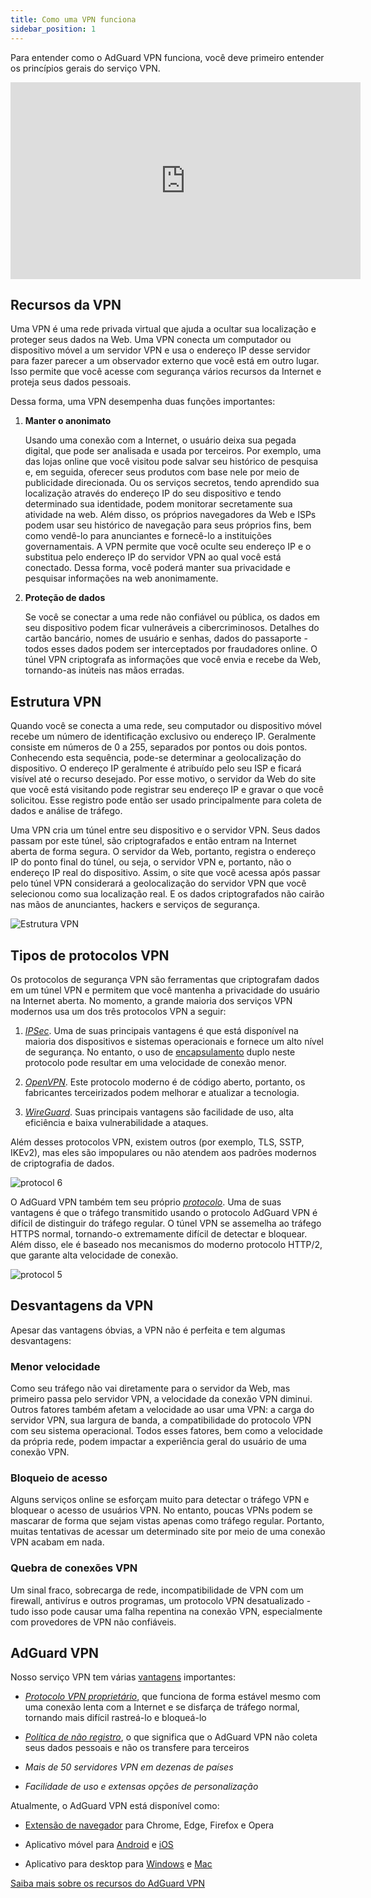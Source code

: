 ```yaml
---
title: Como uma VPN funciona
sidebar_position: 1
---
```


Para entender como o AdGuard VPN funciona, você deve primeiro entender os princípios gerais do serviço VPN.

<iframe width="560" height="315" class="youtube-video" src="https://www.youtube-nocookie.com/embed/aOmkjgfSsIY" title="YouTube video player" frameborder="0" allow="accelerometer; autoplay; clipboard-write; encrypted-media; gyroscope; picture-in-picture" allowfullscreen></iframe>

## Recursos da VPN

Uma VPN é uma rede privada virtual que ajuda a ocultar sua localização e proteger seus dados na Web. Uma VPN conecta um computador ou dispositivo móvel a um servidor VPN e usa o endereço IP desse servidor para fazer parecer a um observador externo que você está em outro lugar. Isso permite que você acesse com segurança vários recursos da Internet e proteja seus dados pessoais.

Dessa forma, uma VPN desempenha duas funções importantes:

1. **Manter o anonimato**

   Usando uma conexão com a Internet, o usuário deixa sua pegada digital, que pode ser analisada e usada por terceiros. Por exemplo, uma das lojas online que você visitou pode salvar seu histórico de pesquisa e, em seguida, oferecer seus produtos com base nele por meio de publicidade direcionada. Ou os serviços secretos, tendo aprendido sua localização através do endereço IP do seu dispositivo e tendo determinado sua identidade, podem monitorar secretamente sua atividade na web. Além disso, os próprios navegadores da Web e ISPs podem usar seu histórico de navegação para seus próprios fins, bem como vendê-lo para anunciantes e fornecê-lo a instituições governamentais. A VPN permite que você oculte seu endereço IP e o substitua pelo endereço IP do servidor VPN ao qual você está conectado. Dessa forma, você poderá manter sua privacidade e pesquisar informações na web anonimamente.

2. **Proteção de dados**

   Se você se conectar a uma rede não confiável ou pública, os dados em seu dispositivo podem ficar vulneráveis a cibercriminosos. Detalhes do cartão bancário, nomes de usuário e senhas, dados do passaporte - todos esses dados podem ser interceptados por fraudadores online. O túnel VPN criptografa as informações que você envia e recebe da Web, tornando-as inúteis nas mãos erradas.

## Estrutura VPN

Quando você se conecta a uma rede, seu computador ou dispositivo móvel recebe um número de identificação exclusivo ou endereço IP. Geralmente consiste em números de 0 a 255, separados por pontos ou dois pontos. Conhecendo esta sequência, pode-se determinar a geolocalização do dispositivo. O endereço IP geralmente é atribuído pelo seu ISP e ficará visível até o recurso desejado. Por esse motivo, o servidor da Web do site que você está visitando pode registrar seu endereço IP e gravar o que você solicitou. Esse registro pode então ser usado principalmente para coleta de dados e análise de tráfego.

Uma VPN cria um túnel entre seu dispositivo e o servidor VPN. Seus dados passam por este túnel, são criptografados e então entram na Internet aberta de forma segura. O servidor da Web, portanto, registra o endereço IP do ponto final do túnel, ou seja, o servidor VPN e, portanto, não o endereço IP real do dispositivo. Assim, o site que você acessa após passar pelo túnel VPN considerará a geolocalização do servidor VPN que você selecionou como sua localização real. E os dados criptografados não cairão nas mãos de anunciantes, hackers e serviços de segurança.

![Estrutura VPN](https://cdn.adguardvpn.com/public/Adguard/Website/Images/seo/en/how_vpn_3.jpg)

## Tipos de protocolos VPN

Os protocolos de segurança VPN são ferramentas que criptografam dados em um túnel VPN e permitem que você mantenha a privacidade do usuário na Internet aberta. No momento, a grande maioria dos serviços VPN modernos usa um dos três protocolos VPN a seguir:

1. [_IPSec_](https://en.wikipedia.org/wiki/IPsec). Uma de suas principais vantagens é que está disponível na maioria dos dispositivos e sistemas operacionais e fornece um alto nível de segurança. No entanto, o uso de [encapsulamento](https://en.wikipedia.org/wiki/Encapsulation_\(networking\)) duplo neste protocolo pode resultar em uma velocidade de conexão menor.

2. [_OpenVPN_](https://en.wikipedia.org/wiki/OpenVPN). Este protocolo moderno é de código aberto, portanto, os fabricantes terceirizados podem melhorar e atualizar a tecnologia.

3. [_WireGuard_](https://en.wikipedia.org/wiki/WireGuard). Suas principais vantagens são facilidade de uso, alta eficiência e baixa vulnerabilidade a ataques.

Além desses protocolos VPN, existem outros (por exemplo, TLS, SSTP, IKEv2), mas eles são impopulares ou não atendem aos padrões modernos de criptografia de dados.

<object data="https://cdn.adguardvpn.com/public/Adguard/Blog/vpn/protocol/6.svg?nc=1" type="image/svg+xml"><img src="https://cdn.adguardvpn.com/public/Adguard/Blog/vpn/protocol/6.svg?nc=1" alt="protocol 6" /> </object>

O AdGuard VPN também tem seu próprio [_protocolo_](/general/adguard-vpn-protocol). Uma de suas vantagens é que o tráfego transmitido usando o protocolo AdGuard VPN é difícil de distinguir do tráfego regular. O túnel VPN se assemelha ao tráfego HTTPS normal, tornando-o extremamente difícil de detectar e bloquear. Além disso, ele é baseado nos mecanismos do moderno protocolo HTTP/2, que garante alta velocidade de conexão.

<object data="https://cdn.adguardvpn.com/public/Adguard/Blog/vpn/protocol/5.svg?nc=1" type="image/svg+xml"><img src="https://cdn.adguardvpn.com/public/Adguard/Blog/vpn/protocol/5.svg?nc=1" alt="protocol 5" /></object>

## Desvantagens da VPN

Apesar das vantagens óbvias, a VPN não é perfeita e tem algumas desvantagens:

### Menor velocidade

Como seu tráfego não vai diretamente para o servidor da Web, mas primeiro passa pelo servidor VPN, a velocidade da conexão VPN diminui. Outros fatores também afetam a velocidade ao usar uma VPN: a carga do servidor VPN, sua largura de banda, a compatibilidade do protocolo VPN com seu sistema operacional. Todos esses fatores, bem como a velocidade da própria rede, podem impactar a experiência geral do usuário de uma conexão VPN.

### Bloqueio de acesso

Alguns serviços online se esforçam muito para detectar o tráfego VPN e bloquear o acesso de usuários VPN. No entanto, poucas VPNs podem se mascarar de forma que sejam vistas apenas como tráfego regular. Portanto, muitas tentativas de acessar um determinado site por meio de uma conexão VPN acabam em nada.

### Quebra de conexões VPN

Um sinal fraco, sobrecarga de rede, incompatibilidade de VPN com um firewall, antivírus e outros programas, um protocolo VPN desatualizado - tudo isso pode causar uma falha repentina na conexão VPN, especialmente com provedores de VPN não confiáveis.

## AdGuard VPN

Nosso serviço VPN tem várias [vantagens](/general/why-adguard-vpn) importantes:

- [_Protocolo VPN proprietário_](/general/adguard-vpn-protocol), que funciona de forma estável mesmo com uma conexão lenta com a Internet e se disfarça de tráfego normal, tornando mais difícil rastreá-lo e bloqueá-lo

- [_Política de não registro_](https://adguard-vpn.com/privacy.html), o que significa que o AdGuard VPN não coleta seus dados pessoais e não os transfere para terceiros

- _Mais de 50 servidores VPN em dezenas de países_

- _Facilidade de uso e extensas opções de personalização_

Atualmente, o AdGuard VPN está disponível como:

- [Extensão de navegador](/adguard-vpn-browser-extension/overview) para Chrome, Edge, Firefox e Opera

- Aplicativo móvel para [Android](/adguard-vpn-for-android/overview) e [iOS](/adguard-vpn-for-ios/overview)

- Aplicativo para desktop para [Windows](/adguard-vpn-for-windows/overview) e [Mac](/adguard-vpn-for-mac/overview)

[Saiba mais sobre os recursos do AdGuard VPN](https://adguard-vpn.com/welcome.html)
